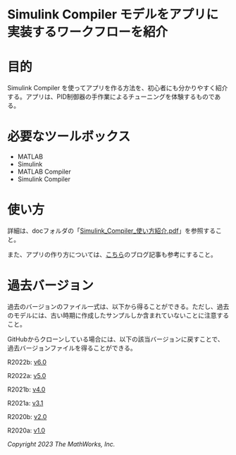 # Simulink Compiler モデルをアプリに実装するワークフローを紹介
# 目的


Simulink Compiler を使ってアプリを作る方法を、初心者にも分かりやすく紹介する。アプリは、PID制御器の手作業によるチューニングを体験するものである。


# 必要なツールボックス

   -  MATLAB 
   -  Simulink 
   -  MATLAB Compiler 
   -  Simulink Compiler 

# 使い方


詳細は、docフォルダの「[Simulink_Compiler_使い方紹介.pdf](https://github.com/mathworks/PID_Tuning_App_for_Simulink_Compiler/blob/master/doc/Simulink_Compiler_%E4%BD%BF%E3%81%84%E6%96%B9%E7%B4%B9%E4%BB%8B.pdf)」を参照すること。




また、アプリの作り方については、[こちら](https://blogs.mathworks.com/japan-community/2020/05/14/create-simulink-model-simulation-app-in-app-designer/)のブログ記事も参考にすること。


# 過去バージョン


過去のバージョンのファイル一式は、以下から得ることができる。ただし、過去のモデルには、古い時期に作成したサンプルしか含まれていないことに注意すること。




GitHubからクローンしている場合には、以下の該当バージョンに戻すことで、過去バージョンファイルを得ることができる。


  


R2022b: [v6.0](https://github.com/mathworks/PID_Tuning_App_for_Simulink_Compiler/archive/refs/tags/v6.0.zip)




R2022a: [v5.0](https://github.com/mathworks/PID_Tuning_App_for_Simulink_Compiler/archive/refs/tags/v5.0.zip)




R2021b: [v4.0](https://github.com/mathworks/PID_Tuning_App_for_Simulink_Compiler/archive/v4.0.zip)




R2021a: [v3.1](https://github.com/mathworks/PID_Tuning_App_for_Simulink_Compiler/archive/v3.1.zip)




R2020b: [v2.0](https://github.com/mathworks/PID_Tuning_App_for_Simulink_Compiler/archive/v2.0.zip)




R2020a: [v1.0](https://github.com/mathworks/PID_Tuning_App_for_Simulink_Compiler/archive/v1.0.zip)


  


*Copyright 2023 The MathWorks, Inc.*


